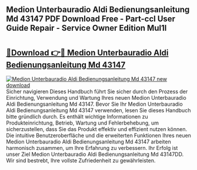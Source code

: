 ## Medion Unterbauradio Aldi Bedienungsanleitung Md 43147 PDF Download Free - Part-ccl User Guide Repair - Service Owner Edition Mul1l

# <h2><a href="http://df1yf0b.blite.top/?on=Medion+Unterbauradio+Aldi+Bedienungsanleitung+Md+43147">🔗Download 👉🔴 Medion Unterbauradio Aldi Bedienungsanleitung Md 43147</a></h2>

[![Medion Unterbauradio Aldi Bedienungsanleitung Md 43147 new download](https://i.imgur.com/lujVjoI.png)](http://df1yf0b.blite.top/?on=Medion+Unterbauradio+Aldi+Bedienungsanleitung+Md+43147)
Sicher navigieren Dieses Handbuch führt Sie sicher durch den Prozess der Einrichtung, Verwendung und Wartung Ihres neuen Medion Unterbauradio Aldi Bedienungsanleitung Md 43147. Bevor Sie Ihr Medion Unterbauradio Aldi Bedienungsanleitung Md 43147 verwenden, lesen Sie dieses Handbuch bitte gründlich durch. Es enthält wichtige Informationen zu Produkteinrichtung, Betrieb, Wartung und Fehlerbehebung, um sicherzustellen, dass Sie das Produkt effektiv und effizient nutzen können. Die intuitive Benutzeroberfläche und die erweiterten Funktionen Ihres neuen Medion Unterbauradio Aldi Bedienungsanleitung Md 43147 arbeiten harmonisch zusammen, um Ihre Erfahrung zu verbessern. Ihr Erfolg ist unser Ziel Medion Unterbauradio Aldi Bedienungsanleitung Md 43147DD. Wir sind bestrebt, Ihre vollste Zufriedenheit zu gewährleisten.
